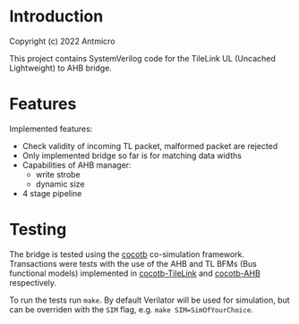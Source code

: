 # Introduction

Copyright (c) 2022 Antmicro

This project contains SystemVerilog code for the TileLink UL (Uncached Lightweight) to AHB bridge.

# Features

Implemented features:
+ Check validity of incoming TL packet, malformed packet are rejected
+ Only implemented bridge so far is for matching data widths
+ Capabilities of AHB manager:
	- write strobe
	- dynamic size
+ 4 stage pipeline

# Testing

The bridge is tested using the [cocotb](https://github.com/cocotb/cocotb) co-simulation framework.
Transactions were tests with the use of the AHB and TL BFMs (Bus functional models) implemented in
[cocotb-TileLink](https://github.com/antmicro/cocotb-tilelink) and [cocotb-AHB](https://github.com/antmicro/cocotb-ahb) respectively.

To run the tests run `make`.
By default Verilator will be used for simulation, but can be overriden with the `SIM` flag, e.g. `make SIM=SimOfYourChoice`.
